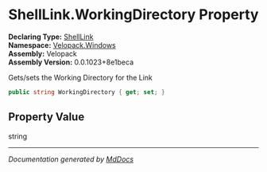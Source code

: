 ﻿<!--  
  <auto-generated>   
    The contents of this file were generated by a tool.  
    Changes to this file may be list if the file is regenerated  
  </auto-generated>   
-->

# ShellLink.WorkingDirectory Property

**Declaring Type:** [ShellLink](../index.md)  
**Namespace:** [Velopack.Windows](../../index.md)  
**Assembly:** Velopack  
**Assembly Version:** 0.0.1023+8e1beca

Gets\/sets the Working Directory for the Link

```csharp
public string WorkingDirectory { get; set; }
```

## Property Value

string

___

*Documentation generated by [MdDocs](https://github.com/ap0llo/mddocs)*
